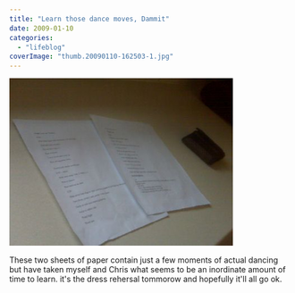 ```yaml
---
title: "Learn those dance moves, Dammit"
date: 2009-01-10
categories: 
  - "lifeblog"
coverImage: "thumb.20090110-162503-1.jpg"
---
```


[![](images/thumb.20090110-162503-1.jpg)](http://www.davelodwig.co.uk/wp-content/photos/20090110-162503-1.jpg)

These two sheets of paper contain just a few moments of actual dancing but have taken myself and Chris what seems to be an inordinate amount of time to learn. it's the dress rehersal tommorow and hopefully it'll all go ok.
